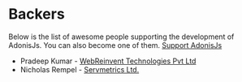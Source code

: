 # Backers

Below is the list of awesome people supporting the development of AdonisJs. You can also become one of them. [Support AdonisJs](https://www.patreon.com/adonisframework)

- Pradeep Kumar - [WebReinvent Technologies Pvt Ltd](https://www.webreinvent.com)
- Nicholas Rempel - [Servmetrics Ltd.](http://servmetrics.com/)
